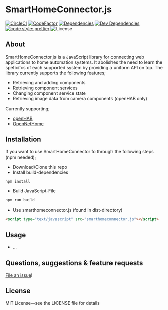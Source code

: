 # SmartHomeConnector.js

[![CircleCI](https://circleci.com/gh/ph168/smarthomeconnector.js.svg?style=shield)](https://circleci.com/gh/ph168/smarthomeconnector.js)
[![CodeFactor](https://www.codefactor.io/repository/github/ph168/smarthomeconnector.js/badge)](https://www.codefactor.io/repository/github/ph168/smarthomeconnector.js)
[![Dependencies](https://david-dm.org/ph168/smarthomeconnector.js/status.svg)](https://david-dm.org/ph168/smarthomeconnector.js)
[![Dev Dependencies](https://david-dm.org/ph168/smarthomeconnector.js/dev-status.svg)](https://david-dm.org/ph168/smarthomeconnector.js?type=dev)
[![code style: prettier](https://img.shields.io/badge/code_style-prettier-ff69b4.svg)](https://github.com/prettier/prettier)
![License](https://img.shields.io/github/license/ph168/smarthomeconnector.js.svg)

## About

SmartHomeConnector.js is a JavaScript library for connecting web applications to home automation systems. It abolishes the need to learn the speficifcs of each supported system by providing a uniform API on top.
The library currently supports the following features;
* Retrieving and adding components
* Retrieving component services
* Changing component service state
* Retrieving image data from camera components (openHAB only)

Currently supporting;
* [openHAB](https://www.openhab.org/)
* [OpenNetHome](http://opennethome.org/)

## Installation

If you want to use SmartHomeConnector fo through the following steps (npm needed);
* Download/Clone this repo
* Install build-dependencies
```bash
npm install
```
* Build JavaScript-File
```bash
npm run build
```
* Use smarthomeconnector.js (found in dist-directory)
```html
<script type="text/javascript" src="smarthomeconnector.js"></script>
```

## Usage
* ...

## Questions, suggestions & feature requests

[File an issue](https://github.com/ph168/smarthomeconnector.js/issues)!

## License

MIT License—see the LICENSE file for details
